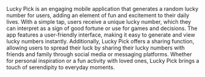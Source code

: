 Lucky Pick is an engaging mobile application that generates a random lucky number for users, adding an element of fun and excitement to their daily lives. With a simple tap, users receive a unique lucky number, which they can interpret as a sign of good fortune or use for games and decisions. The app features a user-friendly interface, making it easy to generate and view lucky numbers instantly. Additionally, Lucky Pick offers a sharing function, allowing users to spread their luck by sharing their lucky numbers with friends and family through social media or messaging platforms. Whether for personal inspiration or a fun activity with loved ones, Lucky Pick brings a touch of serendipity to everyday moments.
